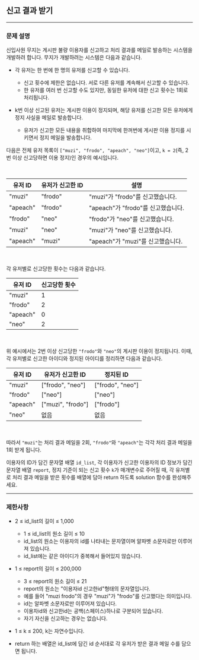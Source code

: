 ## 신고 결과 받기

-----

### 문제 설명

신입사원 무지는 게시판 불량 이용자를 신고하고 처리 결과를 메일로 발송하는 시스템을 개발하려 합니다. 무지가 개발하려는 시스템은 다음과 같습니다.

- 각 유저는 한 번에 한 명의 유저를 신고할 수 있습니다.
  - 신고 횟수에 제한은 없습니다. 서로 다른 유저를 계속해서 신고할 수 있습니다.
  - 한 유저를 여러 번 신고할 수도 있지만, 동일한 유저에 대한 신고 횟수는 1회로 처리됩니다.

- k번 이상 신고된 유저는 게시판 이용이 정지되며, 해당 유저를 신고한 모든 유저에게 정지 사실을 메일로 발송합니다.
  - 유저가 신고한 모든 내용을 취합하여 마지막에 한꺼번에 게시판 이용 정지를 시키면서 정지 메일을 발송합니다.

다음은 전체 유저 목록이 `["muzi", "frodo", "apeach", "neo"]`이고, `k = 2`(즉, 2번 이상 신고당하면 이용 정지)인 경우의 예시입니다.

<br />

| 유저 ID   |	유저가 신고한 ID | 설명                            |
| -------- | ------------- | ----------------------------- |
| "muzi"   | "frodo"       | "muzi"가 "frodo"를 신고했습니다.   |
| "apeach" | "frodo"       | "apeach"가 "frodo"를 신고했습니다. |
| "frodo"  | "neo"         | "frodo"가 "neo"를 신고했습니다.    |
| "muzi"   | "neo"         | "muzi"가 "neo"를 신고했습니다.     |
| "apeach" | "muzi"        | "apeach"가 "muzi"를 신고했습니다.  |

<br />

각 유저별로 신고당한 횟수는 다음과 같습니다.

| 유저 ID   | 신고당한 횟수 |
| -------- | --------- |
| "muzi"   | 1         |
| "frodo"  | 2         |
| "apeach" | 0         |
| "neo"    | 2         |

<br />

위 예시에서는 2번 이상 신고당한 `"frodo"`와 `"neo"`의 게시판 이용이 정지됩니다. 이때, 각 유저별로 신고한 아이디와 정지된 아이디를 정리하면 다음과 같습니다.

| 유저 ID 	| 유저가 신고한 ID     | 정지된 ID          |
| -------- | ----------------- | ---------------- |
| "muzi"   |["frodo", "neo"]   | ["frodo", "neo"] |
| "frodo"  | ["neo"]           | ["neo"]          |
| "apeach" | ["muzi", "frodo"] | ["frodo"]        |
| "neo"    | 없음               | 없음              |

<br />

따라서 `"muzi"`는 처리 결과 메일을 2회, `"frodo"`와 `"apeach"`는 각각 처리 결과 메일을 1회 받게 됩니다.

이용자의 ID가 담긴 문자열 배열 `id_list`, 각 이용자가 신고한 이용자의 ID 정보가 담긴 문자열 배열 `report`, 정지 기준이 되는 신고 횟수 `k`가 매개변수로 주어질 때, 각 유저별로 처리 결과 메일을 받은 횟수를 배열에 담아 return 하도록 solution 함수를 완성해주세요.

-----

### 제한사항

- 2 ≤ id_list의 길이 ≤ 1,000
  - 1 ≤ id_list의 원소 길이 ≤ 10
  - id_list의 원소는 이용자의 id를 나타내는 문자열이며 알파벳 소문자로만 이루어져 있습니다.
  - id_list에는 같은 아이디가 중복해서 들어있지 않습니다.

- 1 ≤ report의 길이 ≤ 200,000
  - 3 ≤ report의 원소 길이 ≤ 21
  - report의 원소는 "이용자id 신고한id"형태의 문자열입니다.
  - 예를 들어 "muzi frodo"의 경우 "muzi"가 "frodo"를 신고했다는 의미입니다.
  - id는 알파벳 소문자로만 이루어져 있습니다.
  - 이용자id와 신고한id는 공백(스페이스)하나로 구분되어 있습니다.
  - 자기 자신을 신고하는 경우는 없습니다.

- 1 ≤ k ≤ 200, k는 자연수입니다.
- return 하는 배열은 id_list에 담긴 id 순서대로 각 유저가 받은 결과 메일 수를 담으면 됩니다.
